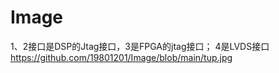 # Image
1、2接口是DSP的Jtag接口，3是FPGA的jtag接口； 4是LVDS接口
https://github.com/19801201/Image/blob/main/tup.jpg
